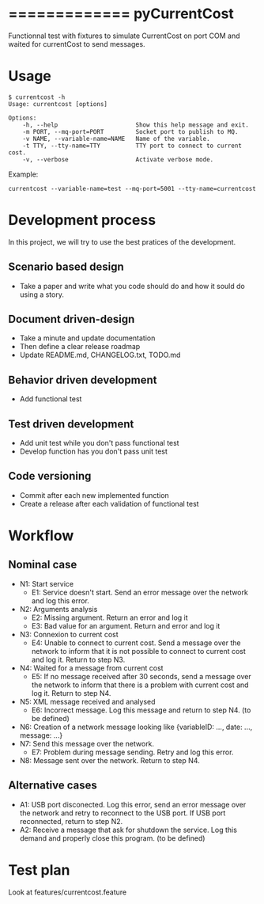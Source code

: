 =============
pyCurrentCost
=============

Functionnal test with fixtures to simulate CurrentCost on port COM and waited for currentCost to send messages.

Usage
=====

    $ currentcost -h
    Usage: currentcost [options]

    Options:
        -h, --help                      Show this help message and exit.
        -m PORT, --mq-port=PORT         Socket port to publish to MQ.
        -v NAME, --variable-name=NAME   Name of the variable.
        -t TTY, --tty-name=TTY          TTY port to connect to current cost.
        -v, --verbose                   Activate verbose mode.

Example: 

    currentcost --variable-name=test --mq-port=5001 --tty-name=currentcost 

Development process
===================

In this project, we will try to use the best pratices of the development.

Scenario based design
---------------------

* Take a paper and write what you code should do and how it sould do using a story.

Document driven-design
----------------------

* Take a minute and update documentation
* Then define a clear release roadmap 
* Update README.md, CHANGELOG.txt, TODO.md

Behavior driven development
---------------------------

* Add functional test

Test driven development
-----------------------

* Add unit test while you don't pass functional test
* Develop function has you don't pass unit test

Code versioning
---------------

* Commit after each new implemented function
* Create a release after each validation of functional test

Workflow
========

Nominal case
------------

* N1: Start service
    * E1: Service doesn't start. Send an error message over the network and log this error.
* N2: Arguments analysis
    * E2: Missing argument. Return an error and log it
    * E3: Bad value for an argument. Return and error and log it
* N3: Connexion to current cost
    * E4: Unable to connect to current cost. Send a message over the network to inform that it is not possible to connect to current cost and log it. Return to step N3.
* N4: Waited for a message from current cost
    * E5: If no message received after 30 seconds, send a message over the network to inform that there is a problem with current cost and log it. Return to step N4.
* N5: XML message received and analysed
    * E6: Incorrect message. Log this message and return to step N4. (to be defined)
* N6: Creation of a network message looking like {variableID: ..., date: ..., message: ...}
* N7: Send this message over the network.
    * E7: Problem during message sending. Retry and log this error.
* N8: Message sent over the network. Return to step N4.

Alternative cases
-----------------

* A1: USB port disconected. Log this error, send an error message over the network and retry to reconnect to the USB port. If USB port reconnected, return to step N2.
* A2: Receive a message that ask for shutdown the service. Log this demand and properly close this program. (to be defined)

Test plan
=========

Look at features/currentcost.feature
